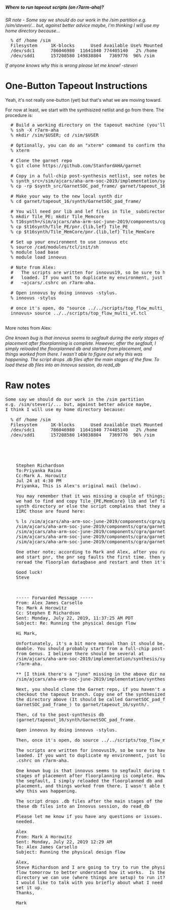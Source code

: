 ##### Where to run tapeout scripts (on r7arm-aha)?

<i>
SR note - Some say we should do our work in the /sim partition
e.g. /sim/steveri/... but, against better advice maybe,
I'm thinking I will use my home directory because...
</i>

<pre>
  % df /home /sim
  Filesystem     1K-blocks      Used Available Use% Mounted on
  /dev/sdc1      786046980  11641840 774405140   2% /home
  /dev/sdd1      157208580 149838804   7369776  96% /sim
</pre>

<i>If anyone knows why this is wrong please let me know! -steveri</i>

# One-Button Tapeout Instructions

Yeah, it's not really one-button (yet) but that's what we are moving toward.

For now at least, we start with the synthisized netlist and go from there. The procedure is:

<pre>
  # Build a working directory on the tapeout machine (you'll need X events)
  % ssh -X r7arm-aha
  % mkdir /sim/$USER; cd /sim/$USER

  # Optionally, you can do an "xterm" command to confirm that X events are working
  % xterm

  # Clone the garnet repo
  % git clone https://github.com/StanfordAHA/garnet

  # Copy in a full-chip post-synthesis netlist, see notes below
  % synth_src=/sim/ajcars/aha-arm-soc-2019/implementation/synthesis/synth/
  % cp -rp $synth_src/GarnetSOC_pad_frame/ garnet/tapeout_16/synth

  # Make your way to the new local synth dir
  % cd garnet/tapeout_16/synth/GarnetSOC_pad_frame/

  # You will need pnr lib and lef files in Tile_ subdirectories :(
  % mkdir Tile_PE; mkdir Tile_Memcore
  % t16synth=/sim/ajcars/aha-arm-soc-june-2019/components/cgra/garnet/tapeout_16/synth
  % cp $t16synth/Tile_PE/pnr.{lib,lef} Tile_PE
  % cp $t16synth/Tile_MemCore/pnr.{lib,lef} Tile_MemCore

  # Set up your environment to use innovus etc
  % source /cad/modules/tcl/init/sh
  % module load base
  % module load innovus

  # Note from Alex:
  #   The scripts are written for innovus19, so be sure to have that module
  #   loaded. If you want to duplicate my environment, just look at my 
  #   ~ajcars/.cshrc on r7arm-aha.

  # Open innovus by doing innovus -stylus.
  % innovus -stylus

  # once it's open, do "source ../../scripts/top_flow_multi_vt.tcl"
  innovus> source ../../scripts/top_flow_multi_vt.tcl

</pre>


More notes from Alex:

<i>
One known bug is that innovus seems to segfault during the early
stages of placement after floorplanning is complete. However, after
the segfault, I simply reloaded the floorplanned db and started from
placement, and things worked from there. I wasn't able to figure out
why this was happening.
</i>

<i>
The script drops .db files after the main stages of the flow. To load
these db files into an Innovus session, do read_db <db file name>
</i>




# Raw notes

<pre>
Some say we should do our work in the /sim partition
e.g. /sim/steveri/... but, against better advice maybe,
I think I will use my home directory because:

  % df /home /sim
  Filesystem     1K-blocks      Used Available Use% Mounted on
  /dev/sdc1      786046980  11641840 774405140   2% /home
  /dev/sdd1      157208580 149838804   7369776  96% /sim





    Stephen Richardson
    To:Priyanka Raina
    Cc:Mark A. Horowitz
    Jul 24 at 4:30 PM
    Priyanka, This is Alex's original mail (below).

    You may remember that it was missing a couple of things; in particular
    we had to find and copy Tile_{PE,MemCore} lib and lef files into the
    synth directory or else the script complains that they are missing;
    IIRC those are found here:

    % ls /sim/ajcars/aha-arm-soc-june-2019/components/cgra/garnet/tapeout_16/synth/Tile_{PE,MemCore}/pnr.l??
    /sim/ajcars/aha-arm-soc-june-2019/components/cgra/garnet/tapeout_16/synth/Tile_MemCore/pnr.lef
    /sim/ajcars/aha-arm-soc-june-2019/components/cgra/garnet/tapeout_16/synth/Tile_MemCore/pnr.lib
    /sim/ajcars/aha-arm-soc-june-2019/components/cgra/garnet/tapeout_16/synth/Tile_PE/pnr.lef
    /sim/ajcars/aha-arm-soc-june-2019/components/cgra/garnet/tapeout_16/synth/Tile_PE/pnr.lib

    One other note; according to Mark and Alex, after you run the floorplan
    and start pnr, the pnr seg faults the first time. then you have to
    reread the floorplan dataqbase and restart and then it's okay(?)

    Good luck!
    Steve



    ----- Forwarded Message -----
    From: Alex James Carsello
    To: Mark A Horowitz
    Cc: Stephen E Richardson
    Sent: Monday, July 22, 2019, 11:37:25 AM PDT
    Subject: Re: Running the physical design flow

    Hi Mark,

    Unfortunately, it's a bit more manual than it should be, but it's
    doable. You should probably start from a full-chip post-synthesis db
    from Genus. I believe there should be several at
    /sim/ajcars/aha-arm-soc-2019/implementation/synthesis/synth/ on
    r7arm-aha.

    ** [I think there's a "june" missing in the above dir name, should be
    /sim/ajcars/aha-arm-soc-june-2019/implementation/synthesis/synth/ ]

    Next, you should clone the Garnet repo, if you haven't already, and
    checkout the tapeout branch. Copy one of the synthesized folders from
    the directory above (It should be called GarnetSOC_pad_frame or
    GarnetSOC_pad_frame_<clk freq>) to garnet/tapeout_16/synth/.

    Then, cd to the post-synthesis db
    (garnet/tapeout_16/synth/GarnetSOC_pad_frame.

    Open innovus by doing innovus -stylus.

    Then, once it's open, do source ../../scripts/top_flow_multi_vt.tcl.

    The scripts are written for innovus19, so be sure to have that module
    loaded. If you want to duplicate my environment, just look at my
    .cshrc on r7arm-aha.

    One known bug is that innovus seems to segfault during the early
    stages of placement after floorplanning is complete. However, after
    the segfault, I simply reloaded the floorplanned db and started from
    placement, and things worked from there. I wasn't able to figure out
    why this was happening.

    The script drops .db files after the main stages of the flow. To load
    these db files into an Innovus session, do read_db <db file name>

    Please let me know if you have any questions or issues. I can call if
    needed.

    Alex
    From: Mark A Horowitz
    Sent: Monday, July 22, 2019 12:29 AM
    To: Alex James Carsello
    Subject: Running the physical design flow
     
    Alex,
    Steve Richardson and I are going to try to run the physical design
    flow tomorrow to better understand how it works.  Is there a
    directory we can use (where things are setup) to run it?  If not,
    I would like to talk with you briefly about what I need to do to
    set it up.
    Thanks,

    Mark
</pre>
